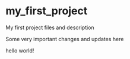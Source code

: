 # my_first_project
My first project files and description


Some very important changes and updates here

hello world!
